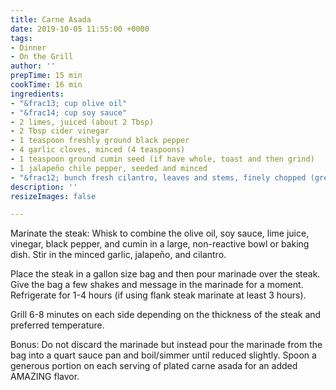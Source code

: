 ```yaml
---
title: Carne Asada
date: 2019-10-05 11:55:00 +0000
tags:
- Dinner
- On the Grill
author: ''
prepTime: 15 min
cookTime: 16 min
ingredients:
- "&frac13; cup olive oil"
- "&frac14; cup soy sauce"
- 2 limes, juiced (about 2 Tbsp)
- 2 Tbsp cider vinegar
- 1 teaspoon freshly ground black pepper
- 4 garlic cloves, minced (4 teaspoons)
- 1 teaspoon ground cumin seed (if have whole, toast and then grind)
- 1 jalapeño chile pepper, seeded and minced
- "&frac12; bunch fresh cilantro, leaves and stems, finely chopped (great flavor in the stems!), about &frac12; cup"
description: ''
resizeImages: false

---
```


Marinate the steak: Whisk to combine the olive oil, soy sauce, lime juice, vinegar, black pepper, and cumin in a large, non-reactive bowl or baking dish. Stir in the minced garlic, jalapeño, and cilantro.

Place the steak in a gallon size bag and then pour marinade over the steak. Give the bag a few shakes and message in the marinade for a moment. Refrigerate for 1-4 hours (if using flank steak marinate at least 3 hours).

Grill 6-8 minutes on each side depending on the thickness of the steak and preferred temperature.

Bonus: Do not discard the marinade but instead pour the marinade from the bag into a quart sauce pan and boil/simmer until reduced slightly. Spoon a generous portion on each serving of plated carne asada for an added AMAZING flavor.